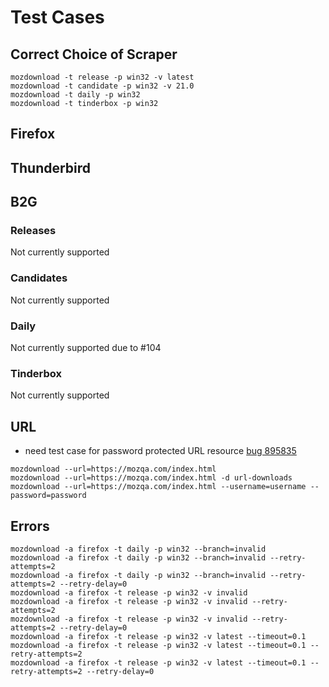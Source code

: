 # Test Cases

## Correct Choice of Scraper
```
mozdownload -t release -p win32 -v latest
mozdownload -t candidate -p win32 -v 21.0
mozdownload -t daily -p win32
mozdownload -t tinderbox -p win32
```

## Firefox


## Thunderbird


## B2G

### Releases
Not currently supported

### Candidates
Not currently supported

### Daily
Not currently supported due to #104

<!--
```
mozdownload -a b2g -t daily -p linux --branch=mozilla-central
mozdownload -a b2g -t daily -p linux64 --branch=mozilla-central
mozdownload -a b2g -t daily -p mac64 --branch=mozilla-central
mozdownload -a b2g -t daily -p win32 --branch=mozilla-central
mozdownload -a b2g -t daily -p win32 --branch=mozilla-central -d b2g-daily-builds
mozdownload -a b2g -t daily -p win32 --branch=mozilla-central -l en-US
mozdownload -a b2g -t daily -p win32 --branch=mozilla-central --date=2013-07-02
mozdownload -a b2g -t daily -p win32 --branch=mozilla-central --date=2013-07-02 --build-number=1
mozdownload -a b2g -t daily -p win32 --branch=mozilla-central --build-id=20130702031336
```
-->

### Tinderbox
Not currently supported

## URL
* need test case for password protected URL resource [bug 895835](https://bugzilla.mozilla.org/show_bug.cgi?id=895835)

```
mozdownload --url=https://mozqa.com/index.html
mozdownload --url=https://mozqa.com/index.html -d url-downloads
mozdownload --url=https://mozqa.com/index.html --username=username --password=password
```

## Errors
```
mozdownload -a firefox -t daily -p win32 --branch=invalid
mozdownload -a firefox -t daily -p win32 --branch=invalid --retry-attempts=2
mozdownload -a firefox -t daily -p win32 --branch=invalid --retry-attempts=2 --retry-delay=0
mozdownload -a firefox -t release -p win32 -v invalid
mozdownload -a firefox -t release -p win32 -v invalid --retry-attempts=2
mozdownload -a firefox -t release -p win32 -v invalid --retry-attempts=2 --retry-delay=0
mozdownload -a firefox -t release -p win32 -v latest --timeout=0.1
mozdownload -a firefox -t release -p win32 -v latest --timeout=0.1 --retry-attempts=2
mozdownload -a firefox -t release -p win32 -v latest --timeout=0.1 --retry-attempts=2 --retry-delay=0
```
